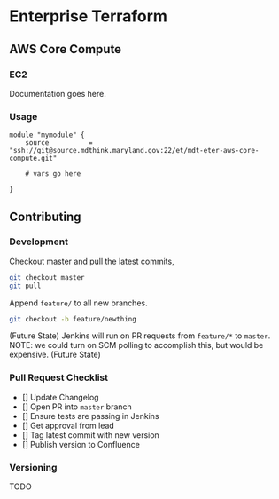 # Enterprise Terraform 
## AWS Core Compute
### EC2

Documentation goes here.

### Usage

```
module "mymodule" {
	source          = "ssh://git@source.mdthink.maryland.gov:22/et/mdt-eter-aws-core-compute.git"
	
	# vars go here

}
```

## Contributing

### Development

Checkout master and pull the latest commits,

```bash
git checkout master
git pull
```

Append ``feature/`` to all new branches.

```bash
git checkout -b feature/newthing
```

(Future State) 
Jenkins will run on PR requests from ``feature/*`` to ``master``. 
NOTE: we could turn on SCM polling to accomplish this, but would be expensive.
(Future State)

### Pull Request Checklist

- [] Update Changelog
- [] Open PR into ``master`` branch
- [] Ensure tests are passing in Jenkins
- [] Get approval from lead
- [] Tag latest commit with new version
- [] Publish version to Confluence

### Versioning

TODO
